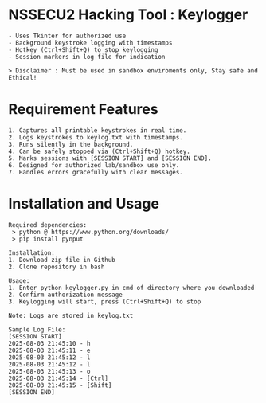 # NSSECU2 Hacking Tool : Keylogger
    - Uses Tkinter for authorized use
    - Background keystroke logging with timestamps
    - Hotkey (Ctrl+Shift+Q) to stop keylogging
    - Session markers in log file for indication

    > Disclaimer : Must be used in sandbox enviroments only, Stay safe and Ethical!

# Requirement Features
    1. Captures all printable keystrokes in real time.  
    2. Logs keystrokes to keylog.txt with timestamps.  
    3. Runs silently in the background.  
    4. Can be safely stopped via (Ctrl+Shift+Q) hotkey.  
    5. Marks sessions with [SESSION START] and [SESSION END].  
    6. Designed for authorized lab/sandbox use only.  
    7. Handles errors gracefully with clear messages.  


# Installation and Usage

    Required dependencies:
     > python @ https://www.python.org/downloads/
     > pip install pynput

    Installation:
    1. Download zip file in Github
    2. Clone repository in bash

    Usage: 
    1. Enter python keylogger.py in cmd of directory where you downloaded
    2. Confirm authorization message
    3. Keylogging will start, press (Ctrl+Shift+Q) to stop

    Note: Logs are stored in keylog.txt

    Sample Log File: 
    [SESSION START]
    2025-08-03 21:45:10 - h
    2025-08-03 21:45:11 - e
    2025-08-03 21:45:12 - l
    2025-08-03 21:45:12 - l
    2025-08-03 21:45:13 - o
    2025-08-03 21:45:14 - [Ctrl]
    2025-08-03 21:45:15 - [Shift]
    [SESSION END]
